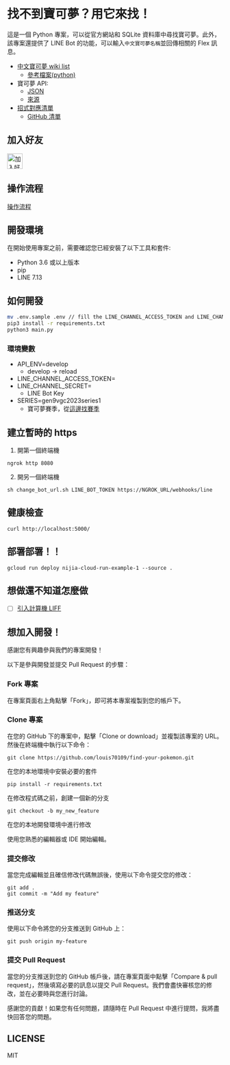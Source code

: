 # 找不到寶可夢？用它來找！

這是一個 Python 專案，可以從官方網站和 SQLite 資料庫中尋找寶可夢。此外，該專案還提供了 LINE Bot 的功能，可以輸入`中文寶可夢名稱`並回傳相關的 Flex 訊息。

- [中文寶可夢 wiki list](https://wiki.52poke.com/zh-hant/%E5%AE%9D%E5%8F%AF%E6%A2%A6%E5%88%97%E8%A1%A8%EF%BC%88%E5%9C%A8%E5%85%B6%E4%BB%96%E8%AF%AD%E8%A8%80%E4%B8%AD%EF%BC%89)
  - [參考檔案(python)](https://github.com/louis70109/find-your-pokemon/blob/main/pokemon_crawler.py)
- 寶可夢 API:
  - [JSON](https://play.pokemonshowdown.com/data/pokedex.json)
  - [來源](https://github.com/smogon/pokemon-showdown-client/blob/master/WEB-API.md)
- [招式對應清單](https://pokemon.fantasticmao.cn/pokemon/list)
  - [GitHub 清單](https://github.com/fantasticmao/pokemon-wiki/blob/master/apiDoc/%E5%AE%9D%E5%8F%AF%E6%A2%A6%E7%9B%B8%E5%85%B3%E6%8E%A5%E5%8F%A3.md)

## 加入好友

<a href="https://lin.ee/hEm5lEq"><img src="https://scdn.line-apps.com/n/line_add_friends/btn/zh-Hant.png" alt="加入好友" height="36" border="0"></a>

## 操作流程

[操作流程](https://raw.githubusercontent.com/louis70109/find-your-pokemon/main/bot-flow.png)

## 開發環境

在開始使用專案之前，需要確認您已經安裝了以下工具和套件:

- Python 3.6 或以上版本
- pip
- LINE 7.13

## 如何開發

```sh
mv .env.sample .env // fill the LINE_CHANNEL_ACCESS_TOKEN and LINE_CHANNEL_SECRET
pip3 install -r requirements.txt
python3 main.py
```

### 環境變數

- API_ENV=develop
  - develop -> reload
- LINE_CHANNEL_ACCESS_TOKEN=
- LINE_CHANNEL_SECRET=
  - LINE Bot Key
- SERIES=gen9vgc2023series1
  - 寶可夢賽季，從[這邊找賽季](https://www.pikalytics.com/pokedex)

## 建立暫時的 https

1. 開第一個終端機

```
ngrok http 8080
```

2. 開另一個終端機

```shell
sh change_bot_url.sh LINE_BOT_TOKEN https://NGROK_URL/webhooks/line
```

## 健康檢查

```shell
curl http://localhost:5000/
```

## 部署部署！！

```shell
gcloud run deploy nijia-cloud-run-example-1 --source .
```

## 想做還不知道怎麼做

- [ ] [引入計算機 LIFF](https://github.com/smogon/damage-calc)

## 想加入開發！

感謝您有興趣參與我們的專案開發！

以下是參與開發並提交 Pull Request 的步驟：

### Fork 專案

在專案頁面右上角點擊「Fork」，即可將本專案複製到您的帳戶下。

### Clone 專案

在您的 GitHub 下的專案中，點擊「Clone or download」並複製該專案的 URL。然後在終端機中執行以下命令：

```
git clone https://github.com/louis70109/find-your-pokemon.git
```

在您的本地環境中安裝必要的套件

```
pip install -r requirements.txt
```

在修改程式碼之前，創建一個新的分支

```
git checkout -b my_new_feature
```

在您的本地開發環境中進行修改

使用您熟悉的編輯器或 IDE 開始編輯。

### 提交修改

當您完成編輯並且確信修改代碼無誤後，使用以下命令提交您的修改：

```
git add .
git commit -m "Add my feature"
```

### 推送分支

使用以下命令將您的分支推送到 GitHub 上：

```
git push origin my-feature
```

### 提交 Pull Request

當您的分支推送到您的 GitHub 帳戶後，請在專案頁面中點擊「Compare & pull request」，然後填寫必要的訊息以提交 Pull Request。我們會盡快審核您的修改，並在必要時與您進行討論。

感謝您的貢獻！如果您有任何問題，請隨時在 Pull Request 中進行提問，我將盡快回答您的問題。

## LICENSE

MIT

